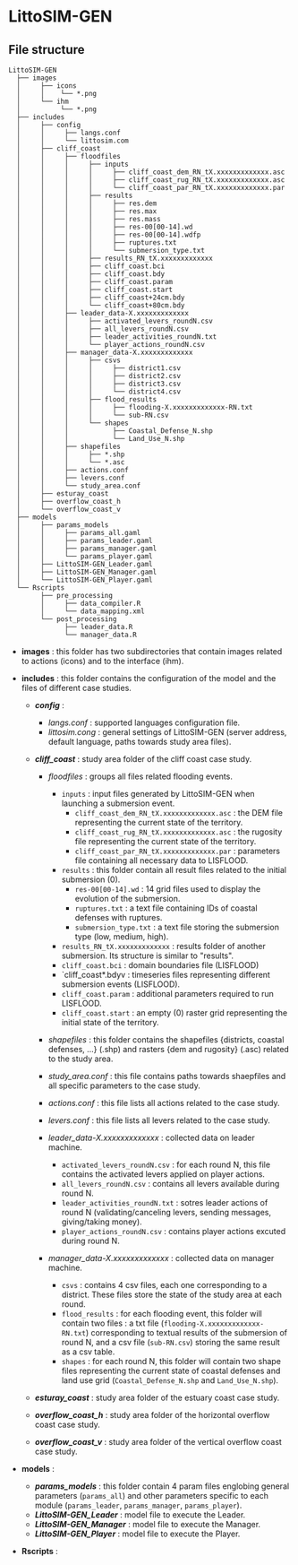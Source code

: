 # LittoSIM-GEN

## File structure

```
LittoSIM-GEN
  ├── images
  │     ├── icons
  │     │    └── *.png
  │     └── ihm
  │          └── *.png
  ├── includes
  │     ├── config
  │     │     ├── langs.conf
  │     │     └── littosim.com
  │     ├── cliff_coast
  │     │     ├── floodfiles
  │     │     │     ├── inputs
  │     │     │     │     ├── cliff_coast_dem_RN_tX.xxxxxxxxxxxxx.asc
  │     │     │     │     ├── cliff_coast_rug_RN_tX.xxxxxxxxxxxxx.asc
  │     │     │     │     └── cliff_coast_par_RN_tX.xxxxxxxxxxxxx.par
  │     │     │     ├── results
  │     │     │     │     ├── res.dem
  │     │     │     │     ├── res.max
  │     │     │     │     ├── res.mass
  │     │     │     │     ├── res-00[00-14].wd
  │     │     │     │     ├── res-00[00-14].wdfp
  │     │     │     │     ├── ruptures.txt
  │     │     │     │     └── submersion_type.txt
  │     │     │     ├── results_RN_tX.xxxxxxxxxxxxx
  │     │     │     ├── cliff_coast.bci
  │     │     │     ├── cliff_coast.bdy
  │     │     │     ├── cliff_coast.param
  │     │     │     ├── cliff_coast.start
  │     │     │     ├── cliff_coast+24cm.bdy
  │     │     │     └── cliff_coast+80cm.bdy
  │     │     ├── leader_data-X.xxxxxxxxxxxxx
  │     │     │     ├── activated_levers_roundN.csv
  │     │     │     ├── all_levers_roundN.csv
  │     │     │     ├── leader_activities_roundN.txt
  │     │     │     └── player_actions_roundN.csv
  │     │     ├── manager_data-X.xxxxxxxxxxxxx
  │     │     │     ├── csvs
  │     │     │     │     ├── district1.csv
  │     │     │     │     ├── district2.csv
  │     │     │     │     ├── district3.csv
  │     │     │     │     └── district4.csv
  │     │     │     ├── flood_results
  │     │     │     │     ├── flooding-X.xxxxxxxxxxxxx-RN.txt
  │     │     │     │     └── sub-RN.csv
  │     │     │     └── shapes
  │     │     │           ├── Coastal_Defense_N.shp
  │     │     │           └── Land_Use_N.shp
  │     │     ├── shapefiles
  │     │     │     ├── *.shp
  │     │     │     └── *.asc
  │     │     ├── actions.conf
  │     │     ├── levers.conf
  │     │     └── study_area.conf
  │     ├── esturay_coast
  │     ├── overflow_coast_h
  │     └── overflow_coast_v
  ├── models
  │     ├── params_models
  │     │     ├── params_all.gaml
  │     │     ├── params_leader.gaml
  │     │     ├── params_manager.gaml
  │     │     └── params_player.gaml
  │     ├── LittoSIM-GEN_Leader.gaml
  │     ├── LittoSIM-GEN_Manager.gaml
  │     └── LittoSIM-GEN_Player.gaml
  └── Rscripts
        ├── pre_processing
        │     ├── data_compiler.R
        │     └── data_mapping.xml
        └── post_processing
              ├── leader_data.R
              └── manager_data.R
```
- **images** : this folder has two subdirectories that contain images related to actions (icons) and to the interface (ihm).

- **includes** : this folder contains the configuration of the model and the files of different case studies.
  - ***config*** :
    - *langs.conf* : supported languages configuration file.
    - *littosim.cong* : general settings of LittoSIM-GEN (server address, default language, paths towards study area files).
    
  - ***cliff_coast*** : study area folder of the cliff coast case study.
    - *floodfiles* : groups all files related flooding events. 
      - `inputs` : input files generated by LittoSIM-GEN when launching a submersion event.
        - `cliff_coast_dem_RN_tX.xxxxxxxxxxxxx.asc` : the DEM file representing the current state of the territory.
        - `cliff_coast_rug_RN_tX.xxxxxxxxxxxxx.asc` : the rugosity file representing the current state of the territory.
        - `cliff_coast_par_RN_tX.xxxxxxxxxxxxx.par` : parameters file containing all necessary data to LISFLOOD.
      - `results` : this folder contain all result files related to the initial submersion (0).
        - `res-00[00-14].wd` : 14 grid files used to display the evolution of the submersion.
        - `ruptures.txt` : a text file containing IDs of coastal defenses with ruptures.
        - `submersion_type.txt` : a text file storing the submersion type (low, medium, high).
      - `results_RN_tX.xxxxxxxxxxxxx` : results folder of another submersion. Its structure is similar to "results".
      - `cliff_coast.bci` : domain boundaries file (LISFLOOD)
      - `cliff_coast*.bdyv : timeseries files representing different submersion events (LISFLOOD).
      - `cliff_coast.param` : additional parameters required to run LISFLOOD.
      - `cliff_coast.start` : an empty (0) raster grid representing the initial state of the territory.
      
    - *shapefiles* : this folder contains the shapefiles {districts, coastal defenses, ...} (.shp) and rasters {dem and rugosity} (.asc) related to the study area.
    
    - *study_area.conf* : this file contains paths towards shaepfiles and all specific parameters to the case study.
    - *actions.conf* : this file lists all actions related to the case study.
    - *levers.conf* : this file lists all levers related to the case study.

    - *leader_data-X.xxxxxxxxxxxxx* : collected data on leader machine.
      - `activated_levers_roundN.csv` : for each round N, this file contains the activated levers applied on player actions.
      - `all_levers_roundN.csv` : contains all levers available during round N.
      - `leader_activities_roundN.txt` : sotres leader actions of round N (validating/canceling levers, sending messages, giving/taking money).
      - `player_actions_roundN.csv` : contains player actions excuted during round N.
    
    - *manager_data-X.xxxxxxxxxxxxx* : collected data on manager machine.
      - `csvs` : contains 4 csv files, each one corresponding to a district. These files store the state of the study area at each round.
      - `flood_results` : for each flooding event, this folder will contain two files : a txt file (`flooding-X.xxxxxxxxxxxxx-RN.txt`) corresponding to textual results of the submersion of round N, and a csv file (`sub-RN.csv`) storing the same result as a csv table.
      - `shapes` : for each round N, this folder will contain two shape files representing the current state of coastal defenses and land use grid (`Coastal_Defense_N.shp` and `Land_Use_N.shp`).
  
  - ***esturay_coast*** : study area folder of the estuary coast case study.
  - ***overflow_coast_h*** : study area folder of the horizontal overflow coast case study.
  - ***overflow_coast_v*** : study area folder of the vertical overflow coast case study.
  
- **models** :
  - ***params_models*** : this folder contain 4 param files englobing general parameters (`params_all`) and other parameters specific to each module (`params_leader`, `params_manager`, `params_player`).
  - ***LittoSIM-GEN_Leader*** : model file to execute the Leader.
  - ***LittoSIM-GEN_Manager*** : model file to execute the Manager.
  - ***LittoSIM-GEN_Player*** : model file to execute the Player.

- **Rscripts** : 
